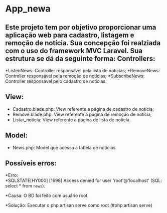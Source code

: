 # App_newa


Este projeto tem por objetivo proporcionar uma aplicação web para cadastro, listagem e remoção de notícia. Sua concepção foi realziada com o uso do framework MVC Laravel. Sua estrutura se dá da seguinte forma:
 Controllers:
 ------------------
*ListenNews: Controller responsável pela lista de notícias;
*RemoveNews: Controller responsável pela remoção de notícias;
*SubscribeNews: Controller responsável pelo cadastro de notícias.

 View:
 ------------------
* Cadastro.blade.php: View referente a página de cadastro de notícia;
* Remove.blade.php: View referente a página de remoção de notícia;
* Listar_notícia: View referente a página de lista de notícia.

Model:
------------------
* News.php: Model que acessa a tabela de notícias.

Possíveis erros:
------------------
*Erro:  
 *SQLSTATE[HY000] [1698] Access denied for user 'root'@'localhost' (SQL: select * from `news`).

 *Causa: O BD foi feito com usuário root.

 *Solução: Executar o php  artisan serve como root (#php artisan serve)

